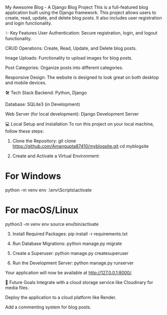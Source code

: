 My Awesome Blog - A Django Blog Project
This is a full-featured blog application built using the Django framework. This project allows users to create, read, update, and delete blog posts. It also includes user registration and login functionality.

✨ Key Features
User Authentication: Secure registration, login, and logout functionality.

CRUD Operations: Create, Read, Update, and Delete blog posts.

Image Uploads: Functionality to upload images for blog posts.

Post Categories: Organize posts into different categories.

Responsive Design: The website is designed to look great on both desktop and mobile devices.

🛠️ Tech Stack
Backend: Python, Django

Database: SQLite3 (in Development)

Web Server (for local development): Django Development Server

💻 Local Setup and Installation
To run this project on your local machine, follow these steps:

1. Clone the Repository:
git clone https://github.com/Amangupta87410/myblogsite.git
cd myblogsite


2. Create and Activate a Virtual Environment:

# For Windows
python -m venv env
.\env\Scripts\activate

# For macOS/Linux
python3 -m venv env
source env/bin/activate


3. Install Required Packages:
pip install -r requirements.txt


5. Run Database Migrations:
python manage.py migrate


5. Create a Superuser:
python manage.py createsuperuser

7. Run the Development Server:
python manage.py runserver

Your application will now be available at http://127.0.0.1:8000/.

🚀 Future Goals
Integrate with a cloud storage service like Cloudinary for media files.

Deploy the application to a cloud platform like Render.

Add a commenting system for blog posts.
